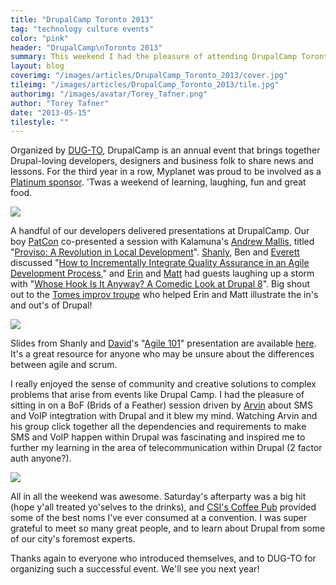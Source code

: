 ```yaml
---
title: "DrupalCamp Toronto 2013"
tag: "technology culture events"
color: "pink"
header: "DrupalCamp\nToronto 2013"
summary: This weekend I had the pleasure of attending DrupalCamp Toronto with my fellow Myplaneteers.
layout: blog
coverimg: "/images/articles/DrupalCamp_Toronto_2013/cover.jpg"
tileimg: "/images/articles/DrupalCamp_Toronto_2013/tile.jpg"
authorimg: "/images/avatar/Torey_Tafner.png"
author: "Torey Tafner"
date: "2013-05-15"
tilestyle: ""
---
```


Organized by [DUG-TO](https://groups.drupal.org/toronto), DrupalCamp is an annual event that brings together Drupal-loving developers, designers and business folk to share news and lessons. For the third year in a row, Myplanet was proud to be involved as a [Platinum sponsor](http://2013.drupalcamptoronto.org/news/platinum-sponsor-interview-with-myplanet-digital). 'Twas a weekend of learning, laughing, fun and great food.

![](/images/articles/Drupal_Camp_Toronto_2013/body_1.jpg)

A handful of our developers delivered presentations at DrupalCamp. Our boy [PatCon](https://twitter.com/patconnolly) co-presented a session with Kalamuna's [Andrew Mallis](http://drupal.org/user/72871), titled "[Proviso: A Revolution in Local Development](http://docs.google.com/presentation/d/1nTh0QTGmPxO92RIswblpzF7Tiu0iyFMNNqk4VzW4cLQ/edit#slide=id.gf20d127f_226)". [Shanly](https://twitter.com/shanlyj), Ben and [Everett](https://twitter.com/ezufelt) discussed "[How to Incrementally Integrate Quality Assurance in an Agile Development Process](http://www.slideshare.net/MyplanetDigital/mpd-qa-lessons-2013-0516-24257961)," and [Erin](https://twitter.com/emarchak) and [Matt](http://twitter.com/mparker_17) had guests laughing up a storm with "[Whose Hook Is It Anyway? A Comedic Look at Drupal 8](https://gist.github.com/mparker17/5990429)". Big shout out to the [Tomes improv troupe](https://www.facebook.com/tomesimprov) who helped Erin and Matt illustrate the in's and out's of Drupal! 

![](/images/articles/Drupal_Camp_Toronto_2013/body_2.jpg)

Slides from Shanly and [David](https://twitter.com/DaveSabine)'s "[Agile 101](http://2013.drupalcamptoronto.org/sessions/agile-101)" presentation are available [here](http://www.slideshare.net/MyplanetDigital/agile-101-drupal-camp). It's a great resource for anyone who may be unsure about the differences between agile and scrum.

I really enjoyed the sense of community and creative solutions to complex problems that arise from events like Drupal Camp. I had the pleasure of sitting in on a BoF (Brids of a Feather) session driven by [Arvin](https://twitter.com/arvinsingla) about SMS and VoIP integtration with Drupal and it blew my mind. Watching Arvin and his group click together all the dependencies and requirements to make SMS and VoIP happen within Drupal was fascinating and inspired me to further my learning in the area of telecommunication within Drupal (2 factor auth anyone?). 

![](/images/articles/Drupal_Camp_Toronto_2013/body_3.jpg)

All in all the weekend was awesome. Saturday's afterparty was a big hit (hope y'all treated yo'selves to the drinks), and [CSI's Coffee Pub](https://twitter.com/CSICoffeePub) provided some of the best noms I’ve ever consumed at a convention. I was super grateful to meet so many great people, and to learn about Drupal from some of our city's foremost experts.

Thanks again to everyone who introduced themselves, and to DUG-TO for organizing such a successful event. We'll see you next year!












  
